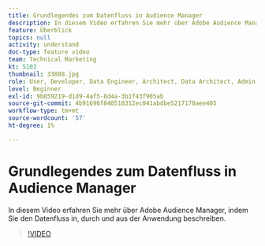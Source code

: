 ```yaml
---
title: Grundlegendes zum Datenfluss in Audience Manager
description: In diesem Video erfahren Sie mehr über Adobe Audience Manager, indem Sie den Datenfluss in, durch und aus der Anwendung beschreiben.
feature: Überblick
topics: null
activity: understand
doc-type: feature video
team: Technical Marketing
kt: 5103
thumbnail: 33888.jpg
role: User, Developer, Data Engineer, Architect, Data Architect, Admin, Leader
level: Beginner
exl-id: 9b859219-d1d9-4af5-8d4a-3b1f43f905ab
source-git-commit: 4b91696f840518312ec041abdbe5217178aee405
workflow-type: tm+mt
source-wordcount: '57'
ht-degree: 1%

---
```


# Grundlegendes zum Datenfluss in Audience Manager

In diesem Video erfahren Sie mehr über Adobe Audience Manager, indem Sie den Datenfluss in, durch und aus der Anwendung beschreiben.

>[!VIDEO](https://video.tv.adobe.com/v/33888/?quality=12)
